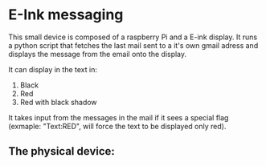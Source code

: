 # E-Ink messaging

This small device is composed of a raspberry Pi and a E-ink display. 
It runs a python script that fetches the last mail sent to a it's own gmail adress and displays the message from the email onto the display.

It can display in the text in:
1. Black
2. Red
3. Red with black shadow

It takes input from the messages in the mail if it sees a special flag (exmaple: "Text:RED", will force the text to be displayed only red).


## The physical device:
